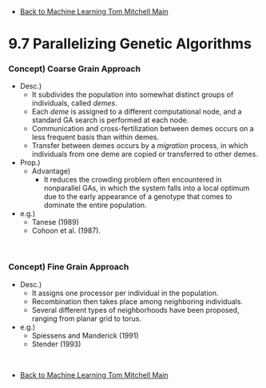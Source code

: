 * [Back to Machine Learning Tom Mitchell Main](../../main.md)

# 9.7 Parallelizing Genetic Algorithms

### Concept) Coarse Grain Approach
- Desc.)
  - It subdivides the population into somewhat distinct groups of individuals, called *demes*.
  - Each *deme* is assigned to a different computational node, and a standard GA search is performed at each node.
  - Communication and cross-fertilization between demes occurs on a less frequent basis than within demes.
  - Transfer between demes occurs by a *migration* process, in which individuals from one deme are copied or transferred to other demes.
- Prop.)
  - Advantage)
    - It reduces the crowding problem often encountered in nonparallel GAs, in which the system falls into a local optimum due to the early appearance of a genotype that comes to dominate the entire population.
- e.g.)
  - Tanese (1989)
  - Cohoon et al. (1987).

<br>

### Concept) Fine Grain Approach
- Desc.)
  - It assigns one processor per individual in the population.
  - Recombination then takes place among neighboring individuals.
  - Several different types of neighborhoods have been proposed, ranging from planar grid to torus.
- e.g.)
  - Spiessens and Manderick (1991)
  - Stender (1993)


<br>

* [Back to Machine Learning Tom Mitchell Main](../../main.md)